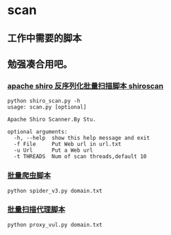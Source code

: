 # scan
## 工作中需要的脚本
## 勉强凑合用吧。

###  [apache shiro 反序列化批量扫描脚本 shiroscan ](https://github.com/Stu2014/scan/blob/master/shiro_scan.py)
```
python shiro_scan.py -h
usage: scan.py [optional]

Apache Shiro Scanner.By Stu.

optional arguments:
  -h, --help  show this help message and exit
  -f File     Put Web url in url.txt
  -u Url      Put a Web url
  -t THREADS  Num of scan threads,default 10

```
### [批量爬虫脚本](https://github.com/Stu2014/scan/blob/master/spider_v3.py)

```
python spider_v3.py domain.txt
```
### [批量扫描代理脚本](https://github.com/Stu2014/scan/blob/master/proxy_vul.py)

```
python proxy_vul.py domain.txt
```
